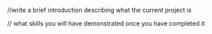 //write a brief introduction describing what the current project is


// what skills you will have demonstrated once you have completed it